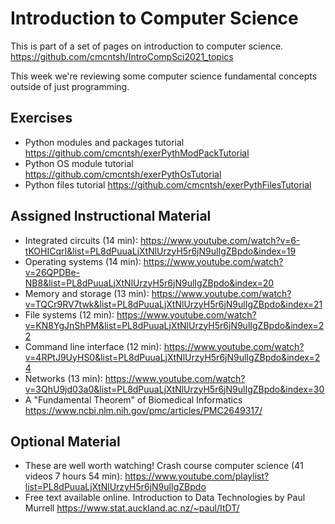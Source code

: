# Introduction to Computer Science

This is part of a set of pages on introduction to computer science. https://github.com/cmcntsh/IntroCompSci2021_topics

This week we're reviewing some computer science fundamental concepts outside of just programming.

## Exercises

* Python modules and packages tutorial https://github.com/cmcntsh/exerPythModPackTutorial
* Python OS module tutorial https://github.com/cmcntsh/exerPythOsTutorial
* Python files tutorial https://github.com/cmcntsh/exerPythFilesTutorial

## Assigned Instructional Material

* Integrated circuits (14 min): https://www.youtube.com/watch?v=6-tKOHICqrI&list=PL8dPuuaLjXtNlUrzyH5r6jN9ulIgZBpdo&index=19 
* Operating systems (14 min): https://www.youtube.com/watch?v=26QPDBe-NB8&list=PL8dPuuaLjXtNlUrzyH5r6jN9ulIgZBpdo&index=20
* Memory and storage (13 min): https://www.youtube.com/watch?v=TQCr9RV7twk&list=PL8dPuuaLjXtNlUrzyH5r6jN9ulIgZBpdo&index=21
* File systems (12 min): https://www.youtube.com/watch?v=KN8YgJnShPM&list=PL8dPuuaLjXtNlUrzyH5r6jN9ulIgZBpdo&index=22
* Command line interface (12 min): https://www.youtube.com/watch?v=4RPtJ9UyHS0&list=PL8dPuuaLjXtNlUrzyH5r6jN9ulIgZBpdo&index=24
* Networks (13 min): https://www.youtube.com/watch?v=3QhU9jd03a0&list=PL8dPuuaLjXtNlUrzyH5r6jN9ulIgZBpdo&index=30
* A "Fundamental Theorem" of Biomedical Informatics https://www.ncbi.nlm.nih.gov/pmc/articles/PMC2649317/

## Optional Material

* These are well worth watching! Crash course computer science (41 videos 7 hours 54 min): https://www.youtube.com/playlist?list=PL8dPuuaLjXtNlUrzyH5r6jN9ulIgZBpdo
* Free text available online. Introduction to Data Technologies by Paul Murrell https://www.stat.auckland.ac.nz/~paul/ItDT/
